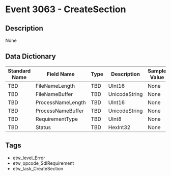 # Event 3063 - CreateSection

## Description
None

## Data Dictionary
|Standard Name|Field Name|Type|Description|Sample Value|
|---|---|---|---|---|
|TBD|FileNameLength|TBD|UInt16|None|None|
|TBD|FileNameBuffer|TBD|UnicodeString|None|None|
|TBD|ProcessNameLength|TBD|UInt16|None|None|
|TBD|ProcessNameBuffer|TBD|UnicodeString|None|None|
|TBD|RequirementType|TBD|UInt8|None|None|
|TBD|Status|TBD|HexInt32|None|None|

## Tags
* etw_level_Error
* etw_opcode_SdlRequirement
* etw_task_CreateSection